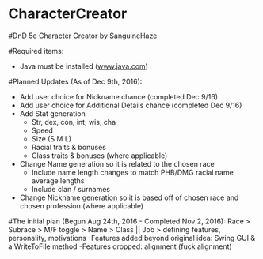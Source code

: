 # CharacterCreator
#DnD 5e Character Creator by SanguineHaze

#Required items:
- Java must be installed (www.java.com)

#Planned Updates (As of Dec 9th, 2016):
- Add user choice for Nickname chance (completed Dec 9/16)
- Add user choice for Additional Details chance (completed Dec 9/16)
- Add Stat generation
	- Str, dex, con, int, wis, cha
	- Speed
	- Size (S M L)
	- Racial traits & bonuses
	- Class traits & bonuses (where applicable)
- Change Name generation so it is related to the chosen race
	- Include name length changes to match PHB/DMG racial name average lengths
	- Include clan / surnames
- Change Nickname generation so it is based off of chosen race and chosen profession (where applicable)

#The initial plan (Begun Aug 24th, 2016 - Completed Nov 2, 2016):
Race > Subrace > M/F toggle > Name > Class || Job > defining features, personality, motivations
	-Features added beyond original idea: Swing GUI & a WriteToFile method
	-Features dropped: alignment (fuck alignment)